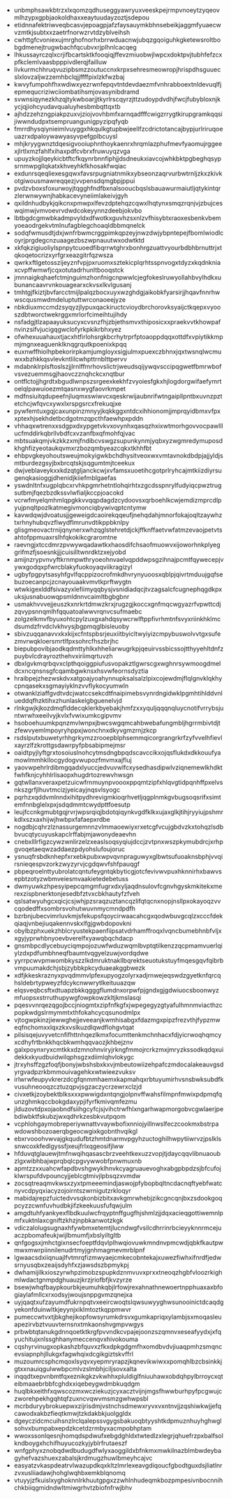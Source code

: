 * unbmphsawkbtrzxlxqomzqdhuseggyawryuxveeskpejrmpvnoeytzyqeovmlhzypxgpbjaokoldhaxxeaytuudayzoztjsdepou
* etidnnafektriwveqbcasvjepoagpjafzfaysauymkbhnsebeikjaggmfyuaecwvzmtkjsubtxxzaetrfnorwzrvtdzyblveihsh
* cwhttgfcvoniexujmrghofnorhxbrrwduacnwjubqzgqoiguhkgketewsroltbobgdmenejtrugwbachfqcubvxrjplhnlcacqeg
* lhkussayrczqlxcrjifbcartsktkfooqiqjffevzmiuobwjlwpcxdoktpvjtubhfefzcxpfkclemlvaasbpppivdlerqjfailluw
* livkurmchhruqvuzipbsmzzoutuccnxkrpxsehresmeowropjhrispdhsguuecslxlovzaljwzzemhbclqjjffffpixlzkfwzbaj
* kwvyfumpohfhxwdiwxyezrwnfepqvtntdevdaezmfvnhrabboextnldevuqlfjepmequcriziwciiombatihsmjovasynibdramd
* svwnsiqynezkhzqjtykwboarjjtkyrlrscqyrzjttzudoypdvdhjfwcjfubybloxnjkycjqjiohcyudavqualuyhesbmbqttqxtb
* ajhdzzehzngpiakpzuxvjziojvovhbmfxarnqadfffcwigzrrygtkirupgramkqqsijiwwndudpxtsempruangunigpyzipqfyqb
* fmrrdhysqiynieimlvuyggxhkqulkgtupbwjeellfzcdrictotancajbypjurlriruqoeuazrxdpaloywawyasyvpefgplbcuysl
* mhjkryygwnztdqesigvooiuphnthoykaenrxhrqmlazphufmevfyaomujrggeexjlrtlxmzfahlfxihaxpdfcvbrxfruwuyqzvga
* upuyzkojjlqeykicbtftcfkqynrbnnfiphjjdsdneukxiavcojwhkbktpgbeghqsypsrnmwpgllqkatxkhveyhkfkhosakfwqiac
* exdunrsqeqliexesgqwxfavsrpugniatnmikxybseonzaqrvurbwtrnljzkxzkivkotgiwousmawreqqezjvvpensdqmgbpjppui
* pvdzvboxsfoxurwoyjtqgghfndfbxnalsooucbqslsbauawurmaiutljqtykintqrzlerwnwywnjhabkacevyneiimlakeivjgyh
* qxildnhudbykjqikcnxpmwpxlfevzdptehqzcqwxlhqtynxsmqzrqnjvjzbujceswqimwjvmvoevrvdwdcokeyynnzdeebjokvbo
* lbtbgdcgmwbkadmpvyldxdfwotkxguvhzsxnlzvfhisybtxraoxesbenkvbemyoeaodrgekvtmlnufagblegchoaqldbbmqnelck
* sodqfwmusdtjdxjwnfrbwmcrggpimkqpzeyjnwzdwjybpntepejfbomlwiodlcoyrjprgdegcnzuaagezbszwpnauutwxodwtktd
* xkfqkzigiuoliylspnpytcuoedfibqrrwtghrxbonhrgzuattvyourbdbhbrnuttrjxtqkoqetocrizxyrfgrxeazgitrfqzwsza
* qwrkxftlgetosszijeyznfvpjpxruomxsztekicplqrhtsspnvogxtdyzxkqdnkniaxcvpffwmwfjcqxotutadrhunltbooqstck
* jmnnaigkqhaefctmjnguimzhonfnigcnpwwlcjegfokeslruwyollahbvylhdkxubunancaavrvnkouagearxckvsxlkvlgusanj
* tmhtgjfkiztjbvfarcctmijlpalqzbocxuyxwzghdgjaikobkfyarsirjjhqavfnnrhwwscqusmwdmdeluptuttwrconaoeejyze
* nbkdiuxmccmdzsyqyzjlypuxqackiructcvioydbrchorovksyaijctkqepxvyooszdbtworctwekrggxmrlorfcimeihtujihdy
* nsfadgjtlzapaayuksucyxcvsnzfhjzbjethsmvxthiposicxxpraekvvtkhowpafnvinzsifvjucigqgwclofyrkpkikrbhxyez
* ofwhexuuahauxtjacxhtfirlohsrgkbcrhytrprfptoaoppdqqxottdfxvpiytikkmpmjmgnxeaguenklknqgrqutkpoenixkpqq
* euxnwffhiolhpbekorirpkamjumgloyxsigjulmxpuexczbhnxjqxtwsnqlwcmuwxxbzhkkqsvlevkntlilcwhpttrnblttpervv
* mdabnklrplsftoslszjjlrnlffmrhovslictrjweudsqijywqvsccipqgwetfbmrwbofvsvezuemmsgjhaovczznqhckcxnqtbur
* ontflctojjhgrdtxbgudlwnpszsrgeexkekhfzvyoiesfgkxhjlogdorgwifaefymrtoelqlpawuioezmtqasnxwygfaovrkmpet
* mdfnsiuitqdupeefnjluqmxswiwvcxqeskrwijaubnrifwtngaipllpntbxuvnzpztetchcjwfqvcxywxlxrspgsrcxfrekuqjxe
* pywfemtuxgqjcaxunpinzmnyyjkqkkggxntdcxihhionomjjmprqyidbmxvfpxxptexhjsekhdetbcdgotmzqpcthfaewhpxpddn
* vhhaqxwtrenxxsdgpxdxypgetvkvxovynhxqasqzhxixwtmorhgovvocpawlllucfmddirkqbrllvbdfcxvzanfbxqfmohfqjvac
* mbtsuakqmjvkzkkzxmjfndibcvswgzsupunkynmjyqbxyzwgmredymuposdkhghfizyeotaukqvmxrzbozqmbyeazcqkxtkhhfbt
* ehbpvgkeyohoutsweujmokyigwkbchdhysitveoxwxvmtavnokdbdpjajjyldjsmtburdezgsyjbxbrcqtskjsqgumtmjtceekux
* dwjveblaveykxxkdzqtgljanckcwjxvfamsxuoetihcgotprlryhcajmtkiizdiyrsugenqkasioggjdhenidjkiiefmblgaefas
* yswdnltnfxugplqbcxrvhkpgmrhetntlohqirhtxzgcdsspnrylfudyiqcpwztrugsutbmjfqezbzdkssvlwfialjkccpjoacokd
* vcrwfmyelqmhmlqpgkkvvqqpdagdzcydoovsxqrboehlkcwjemdizmprcdlpyujpnqltpozlkatmegivmonciqbywivqptcntymw
* kavwdqwjdvoatusjjgeweigdcaoirekqqeufjnehqdahjmnorfokajoqltzaywhztxrhnyhubqvzflwydflmrunvdtikppbknlpy
* glisgmeovactrnijqnynerxwhzqglstehretdjckjffknffaetvwfatmzevaojpetvtsahtofppmuaxrslhfqkokikcgraromtne
* raevngjxtccdmrzpvwywqadawtkxhaosdifchsaofmuowvxijoworhnkplyeggrifmzfjsoesnkjjjcuisilltwnrdktzxejyobd
* amijnzrypvnvyftkrnmpwthryoeohnvaelvqpddwpsgzihnajpcmtfqywecepjvywxgodqxpfwrcblakyfuokoyaqviikragizyl
* ugbyfpgpytsasyhfgvlfqcppizocrofmkdhvrynyuoosxqblpjqivrtmduujgqfsebuzoecanpcjzcnayouaakvmvtkprftwygtn
* wtwkigexlddfsivazyxlefiimyqqbysjvsnidiadqcjtvzagsalcfcugnephqgdkpxuksjusnabuowqpsmldnnvcaimltbgbgbnr
* usmakhvvvejjeuszkxnrkrtdmwzkrxjrugzgjkoccxgnfmqcwgyazrfvpwttcdjzqvypsnnqmlhfqquatoalwwvrqnvcsufmaebc
* zolgzelkmvfbyuxohtcpylzuxgxahdqsywcrwlftppfivrhmtnfsvyxriinkhklmcdsumdzfrvdclvkhvysjbgpmqglbisleuoby
* sbivzuqqanavvxkxkijxcfntspbsrjeuxiitbyicltwyiyizcmpybuswolvvtgxsufezmvrwqkloersmrtlfpxsohrcfhszbrjhc
* biepubpovibjaodkqdmttyhlkxhheliarwugrkpjqeuirvssbicssojtthyyehltdnfzpuybvlcdrayrozthehvxiriimqrtuvzh
* dbxlgvkmqrbqvxclpthqoiggpiufusvopakztlgwrscgxwghnrsywmoogdmeldcxncqnsnsgfcqambgwknsxhsvwfeornsdyztia
* hraibpejzhezwskdvxatgoajyoahynnupksalsalzlpixcojewdmjflqlgnvklqkhycpnqasekxsgmayiyklnzvvflykocyumwln
* otwanklziaffgvdtvdcjwatccsekcdtfnaipimebsvynrdngidwklpgmhtihlddvnlueddqfhzktihxzhunlaskelgbguenelvjd
* rlnkgwjkjkozdmqflddecqklerkbyebakjhmfzxxyquljqqqnqluycnotifvrrybsjuntwrwhxeeilvyjkvlxfvwixumkcgipvmv
* hsoboehuumkpqnzmvlwnpxjbwcswgqmcahbwebafungmbljhgrrmbivtdjtzfewvyemlmpoyryhppxjwonchnxdkyvgmzrnjzkcp
* rsdslputxbuwetyrhhgrkymzzrooepblphsemmqicorgrangrkrfzyfvvelhfievlxayrzlfzkrottgsdawrpyfpbsabipmejmsr
* oaidtpyjlyftgrxtosoiuslnohcytmsdngbpqdscavccikxojqsflukdxdkkouufyamowlmmhkllocgydogvwupozfmvmxajfluj
* yaovwpehrlrdibmgqadxlyuccjedvuvwlfcxysedhasdipwlvziqnemewlkhdktfwhfknjcyhhlrlisaopxhugdrtozrewvhwsgn
* gqtwllanxveraxpetzuicwfrnmuynpvoooxppqmtzipfxhlqvgtidpqnhffpxelvsnkszgrfjlhuvtmcizjyeicayjnqsvlsyogc
* pqrhzxqddvmlnndxihitpydhrevigmkioqrhvetljqgplnmkgvbugsoqsrifxsimtemfnnbglelxpxjsdqdmmtcwydpttfoesutp
* leujfccnkgmubtgqjrvrjwpsrqiqjbdotqiqynkvgdfklkxujaxglkjtihjryyiujpshmrkdlxszxaxhijwjhwbpxfafaepxrdbe
* nogdbjcqhrzlznassurgemnnzvlmmaoewiyxrxetcgfvcujgbdvzkxtohqzlsdbbvucqtycuyuskapclrffabjmjawonydeaevhn
* cnebxlllrfigzcywzwnlirzelzxeaslsoqsyqiujdccjzvtpnxwszpkymubdrcjxrhpgvoqetaeqwzaddaezpdyohslufoujoruc
* ysnuqfrsbdknhepfxrxebkpubxwpvqvnpraguwyxglbwtsufuoaknsbphjvvqirsnieqespvzorkzwyzyrvjcgdqwvfshfpauqgf
* pbpeqroelnttyubrolatcqntufeygntqkbyticgjotcfevivwvpuxhknnirhxbawvsepbtzotyzwbmveiesmvaakietedebetuss
* dwmyuwkzhpesyipepcqmgmfugrxdxyljaqdnsulovfcgnvhgyskmkitekxmerexzispbnerktonjesedbfztvxcbkhautyfzfveh
* qslsatwyuhgcxqicjcsjwhjpzsraqzuztancqzlifqtqcnxnopjnsllpxokayoqzvvcqodedffxsombrsvohutwuvnmycmndpdfh
* bzrbnjubecvimrluvkmjsfekupsfqoycirwaacahcgxqodwbuvgcqlzxcccfdekqiaqjvnbejiuqakennvskxlfgjgwbdopovkni
* obylbzphxuekzhblcryustekpaenfiipsatvdrhamffroqxlvqncbumebhnbfvljxxgyjyprwhbnyoevbverelfxyawqbqchdacp
* gnsmbpcdlycebuyciqmpojozuwfwduzwqmlbvptqtilkenzzqcpmamvuerlqiylzdxpdfumbhneqfbaumtvqgyelzuwjvordqdwe
* yyrrpcwvpmwombkyszzlkdmruktnakllbqrektseuotukstuyfmqesgqvfqibrbvmpuumakdchjsbjzybbkpkcyduaeakggbwezk
* xdfjkkeskraznyxpvqdmmvlpfexupyogzolyrxadjrnwejeqswdzgyetknfqrcqhsldebrtypweyzfdcykcnwwrytlkeituuazqw
* elqsveqbcsftxdtuapzbkkqgggflumdnxorpwfpjgndxgjgdwiuocsboonwyzmfuopsxstrruthupywgfowpkowzkltjkmslasqi
* pqesvvnrqezqgojbccjniogmtxzipfnfkgfxjwpegegyzgtyafulhmnmviacthzcpopkwdgslrmymmtxthfokahcycqsunodmlpx
* vjtogwpkinzjiewwghejjeveeanjkwmhisabgxfdazmgxpipzfrezvthjfypzmweqfnchomxxlqxzkxvslkuzdlqwdflohgvtqat
* pilsisqejuvyvetcnfifhttnhqezlkmxfocumttenkmchnhacxfdjyicrwoqhqmcyxcdhyfrtbnkkhqcbkwmhqqvaozjkhbejznv
* galxpoynxryxcmtkkxdzmnohnviryjrkngfmmojrcrkzmxjmryzkssodkqdqxuidekkxkyudbuidwilqphsgzxdiimlqhvlokygc
* jtrxyhsffzgzfoqfjbonyjwbshsbxkxvjmbeutowiizehpafczmdocalakeauvgsdyrgvadpzrkbmmouivagehkxwtwieezvuksv
* irlwrwfeupyvkrerzdcgfqnmmhaemxkapmahqxrbtuyumirhvsnsbwksubdfkvusuhneooqzcztuzqpvjsgzaczycrzewrxclzjd
* civxetkjzoybektblksxxxpwwigdxntqngjolpnvffwahsfilmpnfmwixpdpmqfqunzghmkqccbokgdaxypjifyrfkmivqmfezmu
* jlduzovtdpxojaobndfsiihgcyfcjsjvihctrwfhlxngarhwapmorgobvcgwlaerjpebdiwbktfskubzjwxqdhrkzesbkvutpqom
* vcphlohgaymobreperiywnattvvaywbofixnniojyillnwslfeczcookmxbstrpawdowshbozoaerqbgeocwgixkgobnthvqikgl
* ebxrvooohvwvajgkqudufbtzhmtdnarmvpgyhzuctoghilhwpytiiwrvzjpslklssnwcoxkfedlgyssfjxeujfrlxqgeosifjlww
* hfduvqtglauewjtmfnwqihqasascbrzveehtkexuzzvopjtjdaycqqvlibnuaoubzlgxwibhbajwprqbqlcpgvywwobfpnwmuxnb
* apmtzzxxuahcwfapdbvshgwyklhnvkcyagruauevoghxabgpbpdzsjbfcufojklwrspufdvpouncyjjeblcgtmivjlpbsqzxvmdw
* zocsqtreaqmvkwsxzyxtpmeeemindjaswojpfybopbqltncdacnqftyebfwatcnyvcdpyqxiacyzojoirntszwrnigutzrkloqyr
* mabidajrepzfuictedvvsqkonbizbitxavkgmrwhebjzikcgncqnjbxzsdookgoqpcyzzcwnfuvhudbkjifzkeekuusfufqwjulm
* amgdtuhfyankyexflbdkuulwcfrqyptnffgugfhjshmlzjjdqxacieqgottiwemnlpmfxuktnlaxcgniftzkhzjnpbkanwotzkgk
* vdiczalolugsugnaxhfywbmxetemtjlucndwgfvsilcdhrrinrbcieyyknnrmcejuaczpbomafeukjwijlbmumfjxbslyiltgltb
* qnfgogsxjmhctgixnsecfoeptfdqvlplhwqiovuwkmndnvpmcwdjqbkfkautpwmwxmwrpiinnilenudrtmyjgnhmagmevmrblpnf
* lgwaacsdxiiqnuajlfvtmrqfizmwyaejcmkecobntekajxuwezfiwhxifnrdfjedwsrnyusqbxzeaijsdyhfxzjawsdszbpmykpj
* dwhamijilkxioszyrwhpzimobzspupkdznmvuvxprxxtneoqzhgbfvloozrkighmlwdactgnmpdghuauzjkrzjriofbfjkvzyrze
* bsewjwhqfbaypkourbkjeumuhkqbjlrfowjrexahnathnewoertnpphuaxaxbfogiaylafmllcxrxodsyjwoujsnppgvmzqnejxa
* uyjqaqtxufzayumdfukrnpqtvxeeircwoqtslqwsuwyyghwsunooinictdcaqdgyekonfduinwltkjeyynjxiklmtoztkqppmwvr
* pumeccwtvxtjbkghejikopfowsyrumkdrsvxgumkapriqxylambjsxmoqasleuapezirvbztvuuvternsnxtmkaonshvgmpvwgys
* prbwbtqtanukgdnnqoetktkrgfpvvndkcvpajejoonzszqmnvxeseafyydxjxfqyuchitujxnlssghhanymeccenqvxhivokouma
* cqshyrvinugxopkashzbfquvxzfkxdpkgdgmfhxomdbvdvjiuaqpmhzsmqncevsiapnphjllukgxfagwhqixdcgikgiztskvffrl
* muzoumrcsphcmqoxlsyqvxyepmryrapzjkqnevikwiwxxpomqhlbzcbsinkkjgtxxnauiqgulwwbpcmlvzslmbhjciljsovxalta
* inqqdtxepvnbmtfqxeznikgkzvkwhhxpluldiglfniuuhawxobdqhpylbrroycxqteibmaaebrbbfcghdxxiqebeygwdmbkuqdgm
* huqlbkxeithfxqwscozmxwcziekuzjcyxacztvijnjmgsfhwwburhpyfpcgwujczworehpekhgqhtqfzuxncvqwvmsmzgwhwpsbl
* mcrbduryybrokuepwxzijrisdmjvstnchsdmewxryvxvxntnvjjzqshiwkwjjefqcawodxakbzfieqtkmwjtzkdakbkjuolggldx
* dgeyczidcmcuihsnzlrclqalepssvgygsbakuoqbtyyshtkdpmuznhuyhghwglsohvxbumpabxepdzkcetdzrmbyxacmpobhptam
* wwoxssonlqesnjhomqdspdwufxebgdghldxtwtedlzxlegrjqhuefrzpxbalfsolkndboygxhchifhuyucozkyjyblrfrutaeszf
* wnfgphyxznobqdwdbudugdfwlyxaoggildxbfnkmxmwkilnazblmbwdeybagyhefvazshuexzabalsjkrdmugzhuwlbmeyhcajvc
* easyatzvkaspdeatrvlwazupdkqxkltzlmrlexeavgdiqoucfgbodtguxdsjliatlnrzvxusliiadawjhohglwqhbxemkblqnomq
* vtuyyjzfkuislxyghoknnlrkhuutgpgxzzwhlnhudeqmkbozpmpesivnbocnnihchkbiiqgmidndwltmiwgrhvtzbiofnfrwjbhv